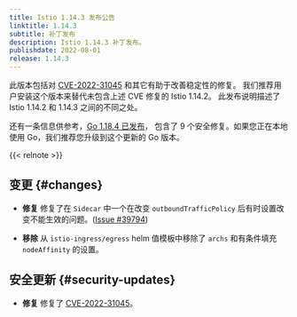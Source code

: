 ```yaml
---
title: Istio 1.14.3 发布公告
linktitle: 1.14.3
subtitle: 补丁发布
description: Istio 1.14.3 补丁发布。
publishdate: 2022-08-01
release: 1.14.3
---
```


此版本包括对 [CVE-2022-31045](/zh/news/security/istio-security-2022-005/#cve-2022-31045) 和其它有助于改善稳定性的修复。
我们推荐用户安装这个版本来替代未包含上述 CVE 修复的 Istio 1.14.2。
此发布说明描述了 Istio 1.14.2 和 1.14.3 之间的不同之处。

还有一条信息供参考，[Go 1.18.4 已发布](https://groups.google.com/g/golang-announce/c/nqrv9fbR0zE)，
包含了 9 个安全修复。如果您正在本地使用 Go，我们推荐您升级到这个更新的 Go 版本。

{{< relnote >}}

## 变更  {#changes}

- **修复** 修复了在 `Sidecar` 中一个在改变 `outboundTrafficPolicy` 后有时设置改变不能生效的问题。([Issue #39794](https://github.com/istio/istio/issues/39794))

- **移除** 从 `istio-ingress/egress` helm 值模板中移除了 `archs` 和有条件填充 `nodeAffinity` 的设置。

## 安全更新  {#security-updates}

- **修复** 修复了 [CVE-2022-31045](/zh/news/security/istio-security-2022-005/#cve-2022-31045)。
